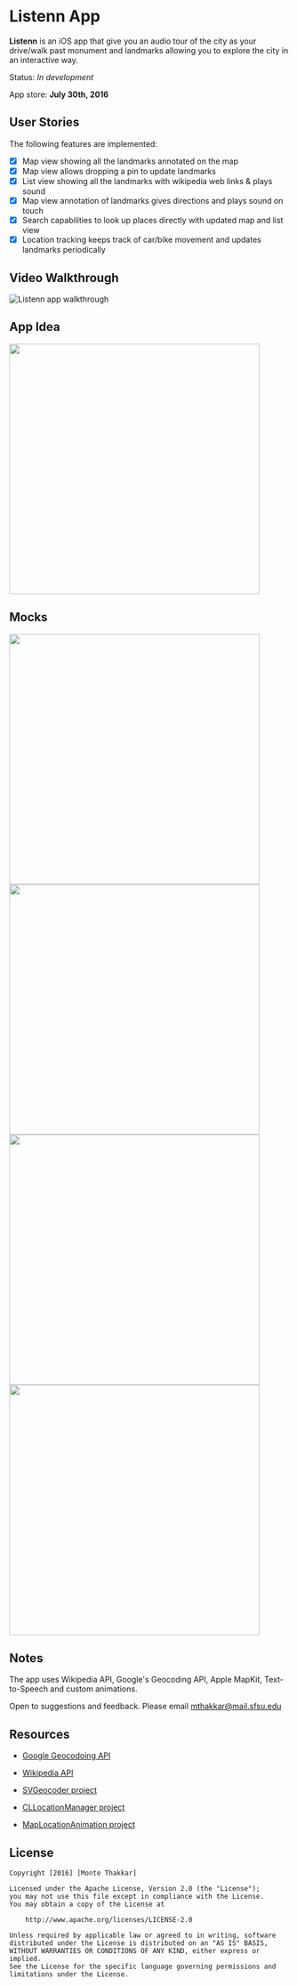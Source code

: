 # Listenn App

**Listenn** is an iOS app that give you an audio tour of the city as your drive/walk past monument and landmarks allowing you to explore the city in an interactive way.

Status: *In development*

App store: **July 30th, 2016**

## User Stories

The following features are implemented:
  
- [x] Map view showing all the landmarks annotated on the map
- [x] Map view allows dropping a pin to update landmarks
- [x] List view showing all the landmarks with wikipedia web links & plays sound
- [x] Map view annotation of landmarks gives directions and plays sound on touch
- [x] Search capabilities to look up places directly with updated map and list view
- [x] Location tracking keeps track of car/bike movement and updates landmarks periodically

## Video Walkthrough 

![Listenn app walkthrough](listenn.gif)

## App Idea

<img src="http://i.imgur.com/ValXfPS.jpg" width=450 />

## Mocks

<img src="http://i.imgur.com/NTt9EZR.jpg" width=450 />
<img src="http://i.imgur.com/46WmXcP.jpg" width=450 />
<img src="http://i.imgur.com/TD5Zuns.jpg" width=450 />
<img src="http://i.imgur.com/yorRcHh.jpg" width=450 />

## Notes

The app uses Wikipedia API, Google's Geocoding API, Apple MapKit, Text-to-Speech and custom animations.

Open to suggestions and feedback. Please email mthakkar@mail.sfsu.edu

## Resources

- [Google Geocodoing API](https://developers.google.com/maps/documentation/geocoding/start)

- [Wikipedia API](https://www.mediawiki.org/wiki/API:Tutorial)

- [SVGeocoder project](https://github.com/TransitApp/SVGeocoder)

- [CLLocationManager project](https://github.com/igroomgrim/CLLocationManager-Singleton-in-Swift)

- [MapLocationAnimation project](https://github.com/larrynatalicio/15DaysofAnimationsinSwift/tree/master/Animation%2003%20-%20MapLocationAnimation)

## License

    Copyright [2016] [Monte Thakkar]

    Licensed under the Apache License, Version 2.0 (the "License");
    you may not use this file except in compliance with the License.
    You may obtain a copy of the License at

        http://www.apache.org/licenses/LICENSE-2.0

    Unless required by applicable law or agreed to in writing, software
    distributed under the License is distributed on an "AS IS" BASIS,
    WITHOUT WARRANTIES OR CONDITIONS OF ANY KIND, either express or implied.
    See the License for the specific language governing permissions and
    limitations under the License.
